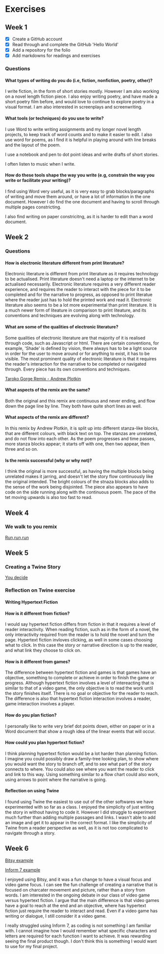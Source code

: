# Exercises

## Week 1

- [x] Create a GitHub account
- [x] Read through and complete the GitHub 'Hello World' 
- [x] Add a repository for the folio
- [x] Add markdowns for readings and exercises

### Questions

#### What types of writing do you do (i.e, fiction, nonfiction, poetry, other)? 

I write fiction, in the form of short stories mostly. However I am also working on a novel length fiction piece. I also enjoy writing poetry, and have made a short poetry film before, and would love to continue to explore poetry in a visual format. I am also interested in screenplays and screenwriting. 


#### What tools (or techniques) do you use to write?

I use Word to write writing assignments and my longer novel length projects, to keep track of word counts and to make it easier to edit. I also use word for poems, as I find it is helpful in playing around with line breaks and the layout of the poem. 

I use a notebook and pen to dot point ideas and write drafts of short stories. 

I often listen to music when I write. 


#### How do these tools shape the way you write (e.g, constrain the way you write or facilitate your writing)? 

I find using Word very useful, as it is very easy to grab blocks/paragraphs of writing and move them around, or have a lot of information in the one document. However I do find the one document and having to scroll through multiple pages constricting. 

I also find writing on paper constricitng, as it is harder to edit than a word document.





## Week 2

### Questions

#### How is electronic literature different from print literature? 

Electronic literature is different from print literature as it requires technology to be actualised. Print literature doesn't need a laptop or the internet to be actualised necessarily. Electronic literature requires a very different reader experience, and requires the reader to interact with the piece for it to be completed and for the narrative to progress, as opposed to print literatue where the reader just has to hold the printed work and read it. Electronic literature also seems to be a lot more experimental than print literature. It is a much newer form of liteature in comparison to print liteature, and its conventions and techniques are evolving along with technology.  

#### What are some of the qualities of electronic literature? 

Some qualities of electronic literature are that majority of it is realised through code, such as Javascript or html. There are certain conventions, for example, 'Shade' is defined by vision, there always has to be a light source in order for the user to move around or for anything to exist, it has to be visible. The most prominent quality of electronic literature is that it requires the reader's interaction for the narrative to be completed or navigated through. 
Every piece has its own conventions and techniques.  


[Taroko Gorge Remix - Andrew Plotkin](https://nickm.com/taroko_gorge/argot_ogre_ok/)
#### What aspects of the remix are the same?

Both the original and this remix are continuous and never ending, and flow down the page line by line. They both have quite short lines as well.

#### What aspects of the remix are different? 

In this remix by Andrew Plotkin, it is split up into different stanza-like blocks, that are different colours, with black text on top. The stanzas are unrelated, and do not flow into each other. As the poem progresses and time passes, more stanza blocks appear; it starts off with one, then two appear, then three and so on. 

#### Is the remix successful (why or why not)? 

I think the original is more successful, as having the multiple blocks being unrelated makes it jarring, and doesn't let the story flow continuously like the original intended. The bright colours of the stnaza blocks also adds to the sense of the work being disjointed. The piece also appears to have code on the side running along with the continuous poem. The pace of the tet moving upwards is also too fast to read. 


## Week 4

### We walk to you remix 

[Run,run,run](https://fir-ripe-gatsby.glitch.me)


## Week 5

### Creating a Twine Story

[You decide](https://melodic-cocada-d55fcc.netlify.app/)

### Reflection on Twine exercise

#### Writing Hypertext Fiction

#### How is it different from fiction?

I would say hypertext fiction differs from fiction in that it requires a level of reader interactivity. When reading fiction, such as in the form of a novel, the only interactivity required from the reader is to hold the novel and turn the page. Hypertext fiction invloves clicking, as well in some cases choosing what to click. In this case the story or narrative direction is up to the reader, and what link they choose to click on.

#### How is it different from games?

The difference between hypertext fiction and games is that games have an objective, something to complete or achieve in order to finish the game or progress. Although hypertext fiction involves a level of intereacting that is similar to that of a video game, the only objective is to read the work until the story finishes itself. There is no goal or objective for the reader to reach. The difference is also that hypertext fiction interaction involves a reader, game interaction involves a player.

#### How do you plan fiction?

I personally like to write very brief dot points down, either on paper or in a Word document that show a rough idea of the linear events that will occur. 

#### How could you plan hypertext fiction?

I think planning hypertext fiction would be a lot harder than planning fiction. I imagine you could possibly draw a family-tree looking plan, to show where you would want the story to branch off, and to see what part of the story connects to where. You could also see where you want the reader to click and link to this way. Using something similar to a flow chart could also work, using arrows to point where the narrative is going. 

#### Reflection on using Twine
I found using Twine the easiest to use out of the other softwares we have experimented with so far as a class. I enjoyed the simplicity of just writing the story in without having to code it. However I did struggle to experiment much further than adding multiple passages and links. I wasn't able to add an image and get it to appear in the correct format. I like the simplicity of Twine from a reader perspective as well, as it is not too complicated to navigate through a story. 


## Week 6

[Bitsy example](https://magnificent-seahorse-b91b88.netlify.app/) 

[Inform 7 example](https://stellar-croissant-f2e28b.netlify.app/index.html)

I enjoyed using Bitsy, and it was a fun change to have a visual focus and video game focus. I can see the fun challenge of creating a narrative that is focused on charcater movement and picture, rather than a story from words. I am interested in the ongoing debate in our class of video game versus hypertext fiction. I argue that the main difference is that video games have a goal to reach at the end and an objective, where has hypertext fiction just require the reader to interact and read. Even if a video game has writing or dialogue, I still consider it a video game.

I really struggled using Inform 7, as coding is not something I am familiar with. I cannot imagine how I would remember what specific characters and letters are required for each function I want to achieve. It was rewarding seeing the final product though. I don't think this is something I would want to use for my final project.

